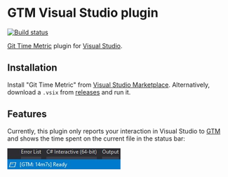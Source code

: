# GTM Visual Studio plugin

[![Build
status](https://dev.azure.com/jjones/gtm-visualstudio-plugin/_apis/build/status/gtm-visualstudio-plugin-CI?branchName=master)](https://dev.azure.com/jjones/gtm-visualstudio-plugin/_build/latest?definitionId=21&branchName=master)

[Git Time Metric](https://github.com/git-time-metric/gtm) plugin for [Visual
Studio](https://visualstudio.com/).

## Installation

Install "Git Time Metric" from [Visual Studio
Marketplace](https://marketplace.visualstudio.com/items?itemName=jjones.gtm-visualstudio-plugin).
Alternatively, download a `.vsix` from
[releases](https://github.com/jjonescz/gtm-visualstudio-plugin/releases) and run
it.

## Features

Currently, this plugin only reports your interaction in Visual Studio to
[GTM]((https://github.com/git-time-metric/gtm)) and shows the time spent on the
current file in the status bar:

![GTM time in status bar](img/status-bar.png)
